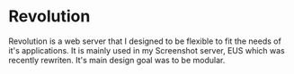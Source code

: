# Revolution
Revolution is a web server that I designed to be flexible to fit the needs of it's applications.
It is mainly used in my Screenshot server, EUS which was recently rewriten.
It's main design goal was to be modular.

